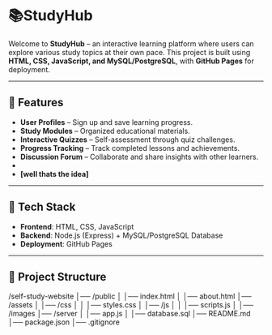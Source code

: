 # 📚StudyHub

Welcome to **StudyHub** – an interactive learning platform where users can explore various study topics at their own pace. This project is built using **HTML, CSS, JavaScript, and MySQL/PostgreSQL**, with **GitHub Pages** for deployment.

---

## 🚀 Features
- **User Profiles** – Sign up and save learning progress.
- **Study Modules** – Organized educational materials.
- **Interactive Quizzes** – Self-assessment through quiz challenges.
- **Progress Tracking** – Track completed lessons and achievements.
- **Discussion Forum** – Collaborate and share insights with other learners.
- 
- **[well thats the idea]**

---

## 🔧 Tech Stack
- **Frontend**: HTML, CSS, JavaScript
- **Backend**: Node.js (Express) + MySQL/PostgreSQL Database
- **Deployment**: GitHub Pages

---

## 📂 Project Structure
/self-study-website │── /public │ │── index.html │ │── about.html │── /assets │ │── /css │ │ │── styles.css │ │── /js │ │ │── scripts.js │ │── /images │── /server │ │── app.js │ │── database.sql │── README.md │── package.json │── .gitignore


